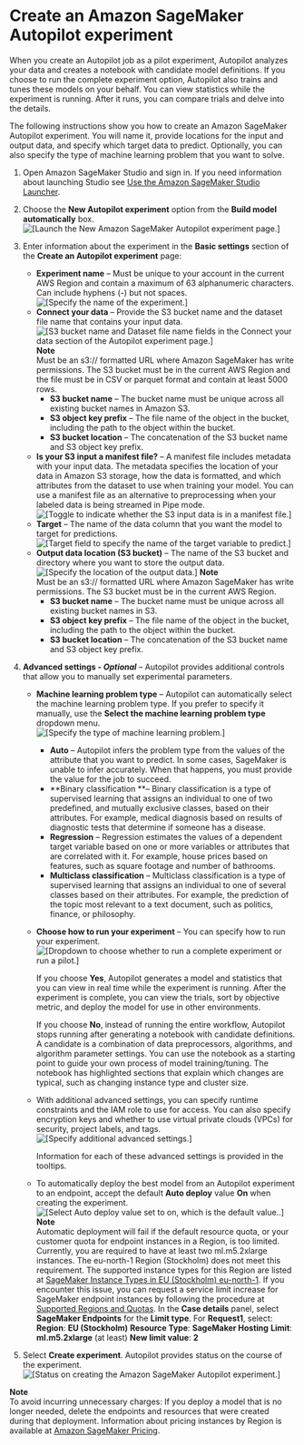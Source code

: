 # Create an Amazon SageMaker Autopilot experiment<a name="autopilot-automate-model-development-create-experiment"></a>

When you create an Autopilot job as a pilot experiment, Autopilot analyzes your data and creates a notebook with candidate model definitions\. If you choose to run the complete experiment option, Autopilot also trains and tunes these models on your behalf\. You can view statistics while the experiment is running\. After it runs, you can compare trials and delve into the details\.

The following instructions show you how to create an Amazon SageMaker Autopilot experiment\. You will name it, provide locations for the input and output data, and specify which target data to predict\. Optionally, you can also specify the type of machine learning problem that you want to solve\. 

1. Open Amazon SageMaker Studio and sign in\. If you need information about launching Studio see [Use the Amazon SageMaker Studio Launcher](studio-launcher.md)\.

1. Choose the **New Autopilot experiment** option from the **Build model automatically** box\.   
![\[Launch the New Amazon SageMaker Autopilot experiment page.\]](http://docs.aws.amazon.com/sagemaker/latest/dg/images/autopilot/new-autopilot-experiment.PNG)

1. Enter information about the experiment in the **Basic settings** section of the **Create an Autopilot experiment** page:
   + **Experiment name** – Must be unique to your account in the current AWS Region and contain a maximum of 63 alphanumeric characters\. Can include hyphens \(\-\) but not spaces\.  
![\[Specify the name of the experiment.\]](http://docs.aws.amazon.com/sagemaker/latest/dg/images/autopilot/create-autopilot-experiment-name.PNG)
   + **Connect your data** – Provide the S3 bucket name and the dataset file name that contains your input data\.  
![\[S3 bucket name and Dataset file name fields in the Connect your data section of the Autopilot experiment page.\]](http://docs.aws.amazon.com/sagemaker/latest/dg/images/autopilot/create-autopilot-experiment-s3-bucket-input.PNG)
**Note**  
Must be an s3:// formatted URL where Amazon SageMaker has write permissions\. The S3 bucket must be in the current AWS Region and the file must be in CSV or parquet format and contain at least 5000 rows\.
     + **S3 bucket name** – The bucket name must be unique across all existing bucket names in Amazon S3\.
     + **S3 object key prefix** – The file name of the object in the bucket, including the path to the object within the bucket\.
     + **S3 bucket location** – The concatenation of the S3 bucket name and S3 object key prefix\.
   + **Is your S3 input a manifest file?** – A manifest file includes metadata with your input data\. The metadata specifies the location of your data in Amazon S3 storage, how the data is formatted, and which attributes from the dataset to use when training your model\. You can use a manifest file as an alternative to preprocessing when your labeled data is being streamed in Pipe mode\.  
![\[Toggle to indicate whether the S3 input data is in a manifest file.\]](http://docs.aws.amazon.com/sagemaker/latest/dg/images/autopilot/create-autopilot-experiment-manifest-file.PNG)
   + **Target** – The name of the data column that you want the model to target for predictions\.  
![\[Target field to specify the name of the target variable to predict.\]](http://docs.aws.amazon.com/sagemaker/latest/dg/images/autopilot/create-autopilot-experiment-target-column.PNG)
   + **Output data location \(S3 bucket\)** – The name of the S3 bucket and directory where you want to store the output data\.  
![\[Specify the location of the output data.\]](http://docs.aws.amazon.com/sagemaker/latest/dg/images/autopilot/create-autopilot-experiment-s3-bucket-output.PNG)
**Note**  
Must be an s3:// formatted URL where Amazon SageMaker has write permissions\. The S3 bucket must be in the current AWS Region\.
     + **S3 bucket name** – The bucket name must be unique across all existing bucket names in S3\.
     + **S3 object key prefix** – The file name of the object in the bucket, including the path to the object within the bucket\.
     + **S3 bucket location** – The concatenation of the S3 bucket name and S3 object key prefix\.

1. **Advanced settings \- *Optional*** – Autopilot provides additional controls that allow you to manually set experimental parameters\.
   + **Machine learning problem type** – Autopilot can automatically select the machine learning problem type\. If you prefer to specify it manually, use the **Select the machine learning problem type** dropdown menu\.  
![\[Specify the type of machine learning problem.\]](http://docs.aws.amazon.com/sagemaker/latest/dg/images/autopilot/create-autopilot-experiment-problem-type.PNG)
     + **Auto** – Autopilot infers the problem type from the values of the attribute that you want to predict\. In some cases, SageMaker is unable to infer accurately\. When that happens, you must provide the value for the job to succeed\.
     + **Binary classification **– Binary classification is a type of supervised learning that assigns an individual to one of two predefined, and mutually exclusive classes, based on their attributes\. For example, medical diagnosis based on results of diagnostic tests that determine if someone has a disease\.
     + **Regression** – Regression estimates the values of a dependent target variable based on one or more variables or attributes that are correlated with it\. For example, house prices based on features, such as square footage and number of bathrooms\.
     + **Multiclass classification** – Multiclass classification is a type of supervised learning that assigns an individual to one of several classes based on their attributes\. For example, the prediction of the topic most relevant to a text document, such as politics, finance, or philosophy\.
   + **Choose how to run your experiment** – You can specify how to run your experiment\.  
![\[Dropdown to choose whether to run a complete experiment or run a pilot.\]](http://docs.aws.amazon.com/sagemaker/latest/dg/images/autopilot/create-autopilot-experiment-advanced-options-run.PNG)

     If you choose **Yes**, Autopilot generates a model and statistics that you can view in real time while the experiment is running\. After the experiment is complete, you can view the trials, sort by objective metric, and deploy the model for use in other environments\. 

     If you choose **No**, instead of running the entire workflow, Autopilot stops running after generating a notebook with candidate definitions\. A candidate is a combination of data preprocessors, algorithms, and algorithm parameter settings\. You can use the notebook as a starting point to guide your own process of model training/tuning\. The notebook has highlighted sections that explain which changes are typical, such as changing instance type and cluster size\.
   + With additional advanced settings, you can specify runtime constraints and the IAM role to use for access\. You can also specify encryption keys and whether to use virtual private clouds \(VPCs\) for security, project labels, and tags\.  
![\[Specify additional advanced settings.\]](http://docs.aws.amazon.com/sagemaker/latest/dg/images/autopilot/create-autopilot-experiment-advanced-options.PNG)

     Information for each of these advanced settings is provided in the tooltips\.
   + To automatically deploy the best model from an Autopilot experiment to an endpoint, accept the default **Auto deploy** value **On** when creating the experiment\.  
![\[Select Auto deploy value set to on, which is the default value..\]](http://docs.aws.amazon.com/sagemaker/latest/dg/images/autopilot/autopilot-experiment-deploy.png)
**Note**  
Automatic deployment will fail if the default resource quota, or your customer quota for endpoint instances in a Region, is too limited\. Currently, you are required to have at least two ml\.m5\.2xlarge instances\. The eu\-north\-1 Region \(Stockholm\) does not meet this requirement\. The supported instance types for this Region are listed at [SageMaker Instance Types in EU \(Stockholm\) eu\-north\-1](http://aws.amazon.com/releasenotes/sagemaker-instance-types-in-stockholm-eu-north-1/)\. If you encounter this issue, you can request a service limit increase for SageMaker endpoint instances by following the  procedure at [Supported Regions and Quotas](regions-quotas.md)\. In the **Case details** panel, select **SageMaker Endpoints** for the **Limit type**\. For **Request1**, select:  
**Region**: **EU \(Stockholm\)**
**Resource Type**: **SageMaker Hosting**
**Limit**: **ml\.m5\.2xlarge** \(at least\)
**New limit value**: **2**
 

1. Select **Create experiment**\. Autopilot provides status on the course of the experiment\.  
![\[Status on creating the Amazon SageMaker Autopilot experiment.\]](http://docs.aws.amazon.com/sagemaker/latest/dg/images/autopilot/create-autopilot-experiment-status.PNG)

**Note**  
To avoid incurring unnecessary charges: If you deploy a model that is no longer needed, delete the endpoints and resources that were created during that deployment\. Information about pricing instances by Region is available at [Amazon SageMaker Pricing](http://aws.amazon.com/sagemaker/pricing/)\.